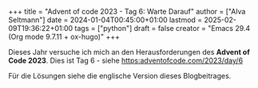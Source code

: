 +++
title = "Advent of code 2023 - Tag 6: Warte Darauf"
author = ["Alva Seltmann"]
date = 2024-01-04T00:45:00+01:00
lastmod = 2025-02-09T19:36:22+01:00
tags = ["python"]
draft = false
creator = "Emacs 29.4 (Org mode 9.7.11 + ox-hugo)"
+++

Dieses Jahr versuche ich mich an den Herausforderungen des **Advent of Code
2023**. Dies ist Tag 6 - siehe <https:adventofcode.com/2023/day/6>

<!--more-->

Für die Lösungen siehe die englische Version dieses Blogbeitrages.

